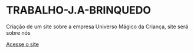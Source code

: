 # TRABALHO-J.A-BRINQUEDO
Criação de um site sobre a empresa Universo Mágico da Criança, site será sobre nós

<a href="site/index.html">Acesse o site
</a>
